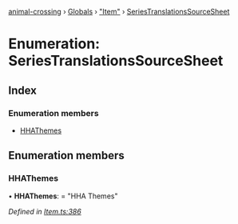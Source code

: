 [animal-crossing](../README.md) › [Globals](../globals.md) › ["Item"](../modules/_item_.md) › [SeriesTranslationsSourceSheet](_item_.seriestranslationssourcesheet.md)

# Enumeration: SeriesTranslationsSourceSheet

## Index

### Enumeration members

* [HHAThemes](_item_.seriestranslationssourcesheet.md#hhathemes)

## Enumeration members

###  HHAThemes

• **HHAThemes**: = "HHA Themes"

*Defined in [Item.ts:386](https://github.com/Norviah/animal-crossing/blob/8493ef6/module/types/Item.ts#L386)*
